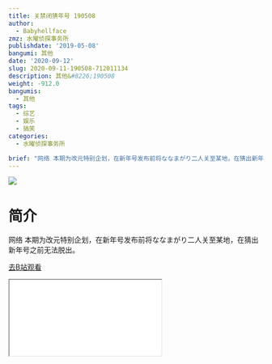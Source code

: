```yaml
---
title: 关禁闭猜年号 190508
author:
  - Babyhellface
zmz: 水曜侦探事务所
publishdate: '2019-05-08'
bangumi: 其他
date: '2020-09-12'
slug: 2020-09-11-190508-712011134
description: 其他&#8226;190508
weight: -912.0
bangumis:
  - 其他
tags:
  - 综艺
  - 娱乐
  - 搞笑
categories:
  - 水曜侦探事务所

brief: "网络 本期为改元特别企划，在新年号发布前将ななまがり二人关至某地，在猜出新年号之前无法脱出。"
---
```

![](https://raw.githubusercontent.com/tcgriffith/owaraisite/master/static/tmpimg/1e6297bbfb7bec9c1ad82765072403ba6898d72a.jpg.480.jpg)
# 简介  
网络
本期为改元特别企划，在新年号发布前将ななまがり二人关至某地，在猜出新年号之前无法脱出。  

[去B站观看](https://www.bilibili.com/video/av712011134/)
<div class ="resp-container"><iframe class="testiframe" src="//player.bilibili.com/player.html?aid=712011134"", scrolling="no", allowfullscreen="true" > </iframe></div> 

